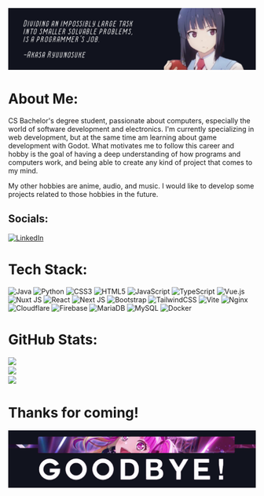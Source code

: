 <img src="https://raw.githubusercontent.com/FacundoGimeno/FacundoGimeno/main/banner.png">

#  About Me:
CS Bachelor's degree student, passionate about computers, especially the world of software development and electronics. I'm currently specializing in web development, but at the same time am learning about game development with Godot. What motivates me to follow this career and hobby is the goal of having a deep understanding of how programs and computers work, and being able to create any kind of project that comes to my mind. 

My other hobbies are anime, audio, and music. I would like to develop some projects related to those hobbies in the future.

##  Socials:
[![LinkedIn](https://img.shields.io/badge/LinkedIn-%230077B5.svg?logo=linkedin&logoColor=white)](https://linkedin.com/in/facundo-gimeno) 

#  Tech Stack:
![Java](https://img.shields.io/badge/java-%23ED8B00.svg?style=flat&logo=openjdk&logoColor=white) ![Python](https://img.shields.io/badge/python-3670A0?style=flat&logo=python&logoColor=ffdd54) ![CSS3](https://img.shields.io/badge/css3-%231572B6.svg?style=flat&logo=css3&logoColor=white) ![HTML5](https://img.shields.io/badge/html5-%23E34F26.svg?style=flat&logo=html5&logoColor=white) ![JavaScript](https://img.shields.io/badge/javascript-%23323330.svg?style=flat&logo=javascript&logoColor=%23F7DF1E) ![TypeScript](https://img.shields.io/badge/typescript-%23007ACC.svg?style=flat&logo=typescript&logoColor=white) ![Vue.js](https://img.shields.io/badge/vue.js-%2335495e.svg?style=flat&logo=vuedotjs&logoColor=%234FC08D) ![Nuxt JS](https://img.shields.io/badge/Nuxt-002E3B?style=flat&logo=nuxt.js&logoColor=#00DC82) ![React](https://img.shields.io/badge/react-%2320232a.svg?style=flat&logo=react&logoColor=%2361DAFB) ![Next JS](https://img.shields.io/badge/Next-black?style=flat&logo=next.js&logoColor=white) ![Bootstrap](https://img.shields.io/badge/bootstrap-%238511FA.svg?style=flat&logo=bootstrap&logoColor=white) ![TailwindCSS](https://img.shields.io/badge/tailwindcss-%2338B2AC.svg?style=flat&logo=tailwind-css&logoColor=white) ![Vite](https://img.shields.io/badge/vite-%23646CFF.svg?style=flat&logo=vite&logoColor=white) ![Nginx](https://img.shields.io/badge/nginx-%23009639.svg?style=flat&logo=nginx&logoColor=white) ![Cloudflare](https://img.shields.io/badge/Cloudflare-F38020?style=flat&logo=Cloudflare&logoColor=white) ![Firebase](https://img.shields.io/badge/Firebase-039BE5?style=flat&logo=Firebase&logoColor=white) ![MariaDB](https://img.shields.io/badge/MariaDB-003545?style=flat&logo=mariadb&logoColor=white) ![MySQL](https://img.shields.io/badge/mysql-%2300000f.svg?style=flat&logo=mysql&logoColor=white) ![Docker](https://img.shields.io/badge/docker-%230db7ed.svg?style=flat&logo=docker&logoColor=white)
#  GitHub Stats:
![](https://github-readme-stats.vercel.app/api?username=FacundoGimeno&theme=tokyonight&hide_border=false&include_all_commits=false&count_private=false)<br/>
![](https://github-readme-streak-stats.herokuapp.com/?user=FacundoGimeno&theme=tokyonight&hide_border=false)<br/>
![](https://github-readme-stats.vercel.app/api/top-langs/?username=FacundoGimeno&theme=tokyonight&hide_border=false&include_all_commits=false&count_private=false&layout=compact)


# Thanks for coming!
<img src="https://raw.githubusercontent.com/FacundoGimeno/FacundoGimeno/main/end.png">
